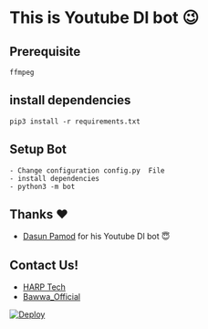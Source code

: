 # This is Youtube Dl bot 😉
## Prerequisite
    ffmpeg
  
    
## install dependencies
    pip3 install -r requirements.txt


## Setup Bot
    - Change configuration config.py  File
    - install dependencies
    - python3 -m bot
    
## Thanks ❤️
* [Dasun Pamod](https://telegram.dog/dasun_pamod) for his Youtube Dl bot 😇


## Contact Us!
* [HARP Tech](https://tme/HARP_Chat)
* [Bawwa_Official](https://telegram.dog/Official_Bawwa)

[![Deploy](https://www.herokucdn.com/deploy/button.svg)](https://heroku.com/deploy?template=https://github.com/OfficialBawwa/Youtube_Download_bot_from_HARP)
